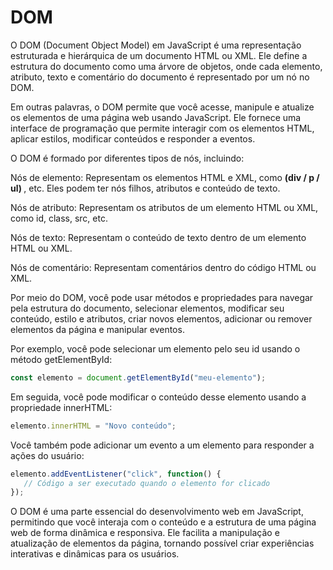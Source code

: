 # DOM
O DOM (Document Object Model) em JavaScript é uma representação estruturada e hierárquica de um documento HTML ou XML. Ele define a estrutura do documento como uma árvore de objetos, onde cada elemento, atributo, texto e comentário do documento é representado por um nó no DOM.

Em outras palavras, o DOM permite que você acesse, manipule e atualize os elementos de uma página web usando JavaScript. Ele fornece uma interface de programação que permite interagir com os elementos HTML, aplicar estilos, modificar conteúdos e responder a eventos.

O DOM é formado por diferentes tipos de nós, incluindo:

Nós de elemento: Representam os elementos HTML e XML, como <b>(div / p / ul) </b>, etc. Eles podem ter nós filhos, atributos e conteúdo de texto.

Nós de atributo: Representam os atributos de um elemento HTML ou XML, como id, class, src, etc.

Nós de texto: Representam o conteúdo de texto dentro de um elemento HTML ou XML.

Nós de comentário: Representam comentários dentro do código HTML ou XML.

Por meio do DOM, você pode usar métodos e propriedades para navegar pela estrutura do documento, selecionar elementos, modificar seu conteúdo, estilo e atributos, criar novos elementos, adicionar ou remover elementos da página e manipular eventos.

Por exemplo, você pode selecionar um elemento pelo seu id usando o método getElementById:
```javascript
const elemento = document.getElementById("meu-elemento");
```

Em seguida, você pode modificar o conteúdo desse elemento usando a propriedade innerHTML:

```javascript
elemento.innerHTML = "Novo conteúdo";
```

Você também pode adicionar um evento a um elemento para responder a ações do usuário:

```javascript
elemento.addEventListener("click", function() {
   // Código a ser executado quando o elemento for clicado
});
```

O DOM é uma parte essencial do desenvolvimento web em JavaScript, permitindo que você interaja com o conteúdo e a estrutura de uma página web de forma dinâmica e responsiva. Ele facilita a manipulação e atualização de elementos da página, tornando possível criar experiências interativas e dinâmicas para os usuários.